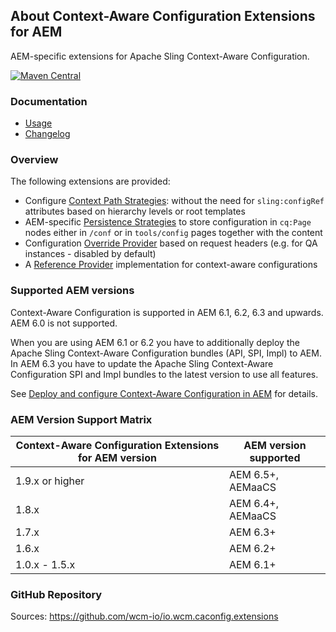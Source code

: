 ## About Context-Aware Configuration Extensions for AEM

AEM-specific extensions for Apache Sling Context-Aware Configuration.

[![Maven Central](https://maven-badges.herokuapp.com/maven-central/io.wcm/io.wcm.caconfig.extensions/badge.svg)](https://maven-badges.herokuapp.com/maven-central/io.wcm/io.wcm.caconfig.extensions)


### Documentation

* [Usage][usage]
* [Changelog][changelog]


### Overview

The following extensions are provided:

* Configure [Context Path Strategies][context-path-strategies]: without the need for `sling:configRef` attributes based on hierarchy levels or root templates
* AEM-specific [Persistence Strategies][persistence-strategies] to store configuration in `cq:Page` nodes either in `/conf` or in `tools/config` pages together with the content
* Configuration [Override Provider][override-providers] based on request headers (e.g. for QA instances - disabled by default)
* A [Reference Provider][reference-provider] implementation for context-aware configurations


### Supported AEM versions

Context-Aware Configuration is supported in AEM 6.1, 6.2, 6.3 and upwards. AEM 6.0 is not supported.

When you are using AEM 6.1 or 6.2 you have to additionally deploy the Apache Sling Context-Aware Configuration bundles (API, SPI, Impl) to AEM. In AEM 6.3 you have to update the Apache Sling Context-Aware Configuration SPI and Impl bundles to the latest version to use all features.

See [Deploy and configure Context-Aware Configuration in AEM][deploy-configure-caconfig-in-aem] for details.


### AEM Version Support Matrix

|Context-Aware Configuration Extensions for AEM version |AEM version supported
|-------------------------------------------------------|----------------------
|1.9.x or higher                                        |AEM 6.5+, AEMaaCS
|1.8.x                                                  |AEM 6.4+, AEMaaCS
|1.7.x                                                  |AEM 6.3+
|1.6.x                                                  |AEM 6.2+
|1.0.x - 1.5.x                                          |AEM 6.1+


### GitHub Repository

Sources: https://github.com/wcm-io/io.wcm.caconfig.extensions


[usage]: usage.html
[changelog]: changes-report.html
[deploy-configure-caconfig-in-aem]: https://wcm.io/caconfig/deploy-configure-caconfig-in-aem.html
[context-path-strategies]: context-path-strategies.html
[persistence-strategies]: persistence-strategies.html
[override-providers]: override-providers.html
[reference-provider]: reference-provider.html
